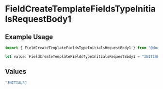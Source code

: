 # FieldCreateTemplateFieldsTypeInitialsRequestBody1

## Example Usage

```typescript
import { FieldCreateTemplateFieldsTypeInitialsRequestBody1 } from "@documenso/sdk-typescript/models/operations";

let value: FieldCreateTemplateFieldsTypeInitialsRequestBody1 = "INITIALS";
```

## Values

```typescript
"INITIALS"
```